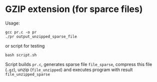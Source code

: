 # GZIP extension (for sparce files)

Usage:

```
gcc pr.c -o pr
./pr output_unzipped_sparse_file
```

or script for testing

```
bash script.sh
```

Script builds `pr.c`, generates sparse file `file_sparse`, compress this file (`.gz`), unzip (`file_unzipped`) and executes program with result `file_unzipped_sparse`


